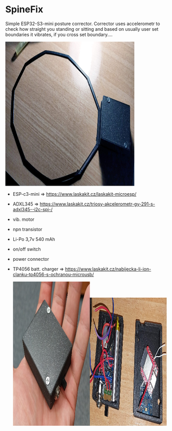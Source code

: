 
# SpineFix

Simple ESP32-S3-mini  posture corrector. Corrector uses accelerometr to check how straight you standing or sitting and based on usually user set boundaries it vibrates, if you cross set boundary....

  <img
  src="/doc/spinefix.jpg"
  alt="Alt text"
  title="img"
  style=" width: 80%; height: 450px"><img>

- ESP-c3-mini => https://www.laskakit.cz/laskakit-microesp/
- ADXL345 => https://www.laskakit.cz/triosy-akcelerometr-gy-291-s-adxl345--i2c-spi-/
- vib. motor
- npn transistor
- Li-Po 3,7v 540 mAh
- on/off switch
- power connector
- TP4056 batt. charger => https://www.laskakit.cz/nabijecka-li-ion-clanku-tp4056-s-ochranou-microusb/


  <img
  src="/doc/spinefix_1.jpg"
  alt="Alt text"
  title="schema"
  style=" width: 50%; height: 450px"><img
  src="/doc/spinefix_2.jpg"
  alt="Alt text"
  title="pcb"
  style=" width: 50%; height: 400px">
